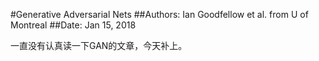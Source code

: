 #Generative Adversarial Nets
##Authors: Ian Goodfellow et al. from U of Montreal
##Date: Jan 15, 2018

一直没有认真读一下GAN的文章，今天补上。